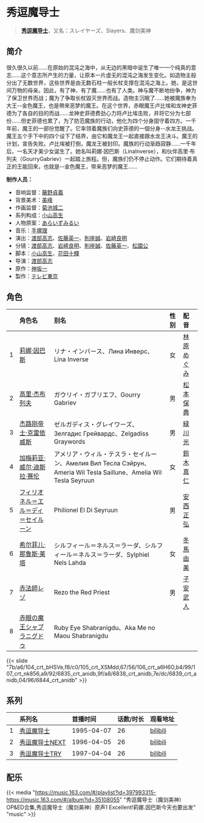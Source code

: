 # 秀逗魔导士


> <u>**[秀逗魔导士](https://bgm.tv/subject/2094)**</u>，又名：スレイヤーズ、Slayers、魔剑美神

## 简介

很久很久以前……在原始的混沌之海中，从无边的黑暗中诞生了唯一一个纯真的意志……这个意志所产生的力量，让原本一片虛无的混沌之海发生变化。如造物主般分出了无数世界，这些世界是由无数石柱一般长杖支撑在混沌之海上。她，是这世间万物的母亲。因此，有了神、有了魔……也有了人类。神与魔不断地纷争，神为了保卫世界而战；魔为了争取长杖毀灭世界而战。造物主沉眠了……她被魔族奉为大王--金色魔王，也是帶來恶梦的魔王。在这个世界，赤眼魔王卢比埃和龙神史菲德为了各自的目的而战……龙神史菲德费劲心力将卢比埃击败，并将它分为七部份……但史菲德也累了，为了防范魔族的行动，他化为四个分身固守着四方。一千年前，魔王的一部份觉醒了。它率领着魔族们向史菲德的一個分身--水龙王挑战。魔王五个手下中的四个设下了结界，由它和魔龙王一起直接跟水龙王决斗。魔王的计划，宣告失败。卢比埃被打倒，魔龙王被封印。魔族的行动渐趋寂静……一千年后，一名天才美少女诞生了。她名叫莉娜·因巴斯（LinaInverse），和伙伴高里·布列夫（GourryGabriev）一起踏上旅程。但，魔族们仍不停止动作。它们期待着真正的王能回來，也就是--金色魔王，带来恶梦的魔王……

**制作人员：**
- 音响监督：[藤野貞義](https://bgm.tv/person/178)
- 背景美术：[美峰](https://bgm.tv/person/27305)
- 作画监督：[菊池城二](https://bgm.tv/person/2393)
- 系列构成：[小山高生](https://bgm.tv/person/176)
- 人物原案：[あらいずみるい](https://bgm.tv/person/171)
- 音乐：[手塚理](https://bgm.tv/person/174)
- 演出：[渡部高志](https://bgm.tv/person/172)、[佐藤英一](https://bgm.tv/person/2014)、[則座誠](https://bgm.tv/person/3121)、[岩崎良明](https://bgm.tv/person/150)
- 分镜：[渡部高志](https://bgm.tv/person/172)、[岩崎良明](https://bgm.tv/person/150)、[則座誠](https://bgm.tv/person/3121)、[佐藤英一](https://bgm.tv/person/2014)、[松園公](https://bgm.tv/person/2631)
- 脚本：[小山高生](https://bgm.tv/person/176)、[花田十輝](https://bgm.tv/person/262)
- 导演：[渡部高志](https://bgm.tv/person/172)
- 原作：[神坂一](https://bgm.tv/person/170)
- 製作：[テレビ東京](https://bgm.tv/person/188)

## 角色

|     |   角色名   |   别名  | 性别 |  配音  |
|:--- |:------  |:----      |:---  |:--   |
| 1 | [莉娜·因巴斯](https://bgm.tv/character/104) | リナ・インバース、Лина Инверс、Lina Inverse | 女 | [林原めぐみ](https://bgm.tv/person/3919) |
| 2 | [高里·杰布列夫](https://bgm.tv/character/105) | ガウリイ・ガブリエフ、Gourry Gabriev | 男 | [松本保典](https://bgm.tv/person/3845) |
| 3 | [杰路刚帝士·克雷依威斯](https://bgm.tv/character/106) | ゼルガディス・グレイワーズ、Зелгадис Грейвардс、Zelgadiss Graywords | 男 | [緑川光](https://bgm.tv/person/3967) |
| 4 | [加梅莉亚·威尔·迪斯拉·赛伦](https://bgm.tv/character/107) | アメリア・ウィル・テスラ・セイルーン、Амелия Вил Тесла Сэйрун、Ameria Wil Tesla Saillune、Amelia Wil Tesla Seyruun | 女 | [鈴木真仁](https://bgm.tv/person/4528) |
| 5 | [フィリオネル＝エル＝ディ＝セイルーン](https://bgm.tv/character/6835) | Philionel El Di Seyruun | 男 | [安西正弘](https://bgm.tv/person/3959) |
| 6 | [希尔菲儿·那鲁斯·莱塔](https://bgm.tv/character/6838) | シルフィール＝ネルス＝ラーダ、シルフィール＝ネルス＝ラーダ、Sylphiel Nels Lahda | 女 | [冬馬由美](https://bgm.tv/person/3938) |
| 7 | [赤法師レゾ](https://bgm.tv/character/6839) | Rezo the Red Priest | 男 | [子安武人](https://bgm.tv/person/1096) |
| 8 | [赤眼の魔王シャブラニグドゥ](https://bgm.tv/character/6844) | Ruby Eye Shabranigdu、Aka Me no Maou Shabranigdu |  |  |

{{< slide "7b/a6/104_crt_bHSVe,f8/c0/105_crt_XSMdd,67/56/106_crt_a6H6O,b4/99/107_crt_nk856,a9/92/6835_crt_anidb,9f/a8/6838_crt_anidb,7e/dc/6839_crt_anidb,04/96/6844_crt_anidb" >}}

## 系列

|     |   系列名   |   首播时间  | 话数/时长  | 观看地址 |
|:---  |:------    |:----      |:---       |:---  |
| 1 |[秀逗魔导士](https://bgm.tv/subject/2094)| 1995-04-07 | 26 | [bilibili](https://www.bilibili.com/bangumi/play/ss1112)  |
| 2 |[秀逗魔导士NEXT](https://bgm.tv/subject/2096)| 1996-04-05 | 26 | [bilibili](https://www.bilibili.com/bangumi/play/ss1113)  |
| 3 |[秀逗魔导士TRY](https://bgm.tv/subject/2097)| 1997-04-04 | 26 | [bilibili](https://www.bilibili.com/bangumi/play/ss1114)  |


## 配乐

{{< media "https://music.163.com/#/playlist?id=397993315-https://music.163.com/#/album?id=35108055"
"秀逗魔导士（魔剑美神） OP&ED合集,秀逗魔导士（魔剑美神）原声1 Excellent!莉娜.因巴斯今天也要出发"
"music" >}}
